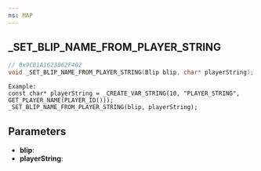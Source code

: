 ```yaml
---
ns: MAP
---
```

## _SET_BLIP_NAME_FROM_PLAYER_STRING

```c
// 0x9CB1A1623062F402
void _SET_BLIP_NAME_FROM_PLAYER_STRING(Blip blip, char* playerString);
```

```
Example:
const char* playerString = _CREATE_VAR_STRING(10, "PLAYER_STRING", GET_PLAYER_NAME(PLAYER_ID()));
_SET_BLIP_NAME_FROM_PLAYER_STRING(blip, playerString);
```

## Parameters
* **blip**:
* **playerString**:
